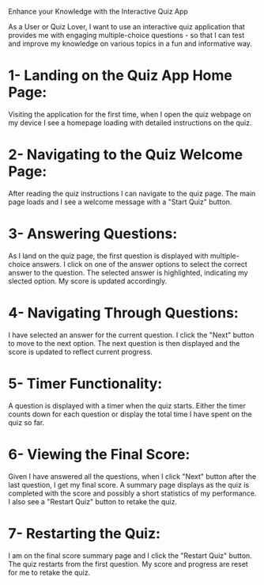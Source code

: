 Enhance your Knowledge with the Interactive Quiz App

As a User or Quiz Lover, I want to use an interactive quiz application that provides me with engaging multiple-choice questions - so that I can test and improve my knowledge on various topics in a fun and informative way.

# 1- Landing on the Quiz App Home Page:
Visiting the application for the first time, when I open the quiz webpage on my device I see a homepage loading with detailed instructions on the quiz.

# 2- Navigating to the Quiz Welcome Page:
After reading the quiz instructions I can navigate to the quiz page.
The main page loads and I see a welcome message with a "Start Quiz" button.

# 3- Answering Questions:
As I land on the quiz page, the first question is displayed with multiple-choice answers. 
I click on one of the answer options to select the correct answer to the question. 
The selected answer is highlighted, indicating my slected option. 
My score is updated accordingly.

# 4- Navigating Through Questions:
I have selected an answer for the current question. I click the "Next" button to move to the next option.
The next question is then displayed and the score is updated to reflect current progress.

# 5- Timer Functionality:
A question is displayed with a timer when the quiz starts.
Either the timer counts down for each question or display the total time I have spent on the quiz so far.

# 6- Viewing the Final Score:
Given I have answered all the questions, when I click "Next" button after the last question, I get my final score.
A summary page displays as the quiz is completed with the score and possibly a short statistics of my performance.
I also see a "Restart Quiz" button to retake the quiz.

# 7- Restarting the Quiz:
I am on the final score summary page and I click the "Restart Quiz" button.
The quiz restarts from the first question.
My score and progress are reset for me to retake the quiz.
